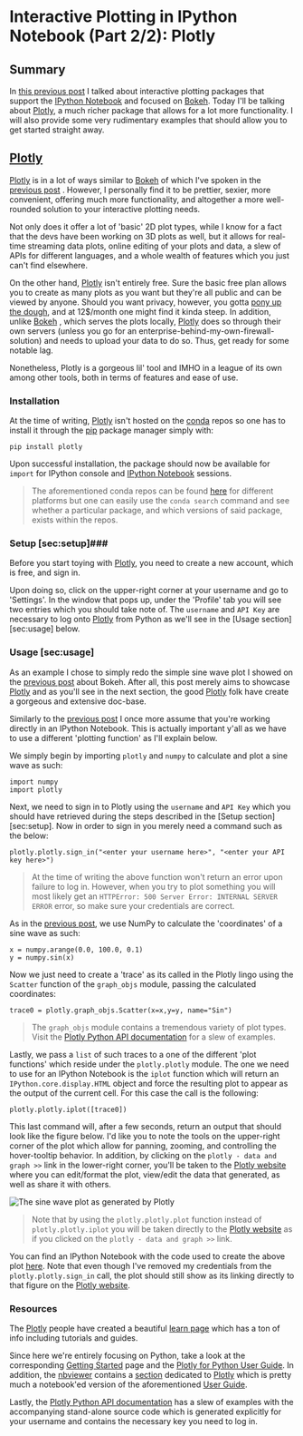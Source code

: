 # Interactive Plotting in IPython Notebook (Part 2/2): Plotly #
## Summary ##
In [this previous post](http://pyscience.wordpress.com/2014/09/01/interactive-plotting-in-ipython-notebook-part-12-bokeh/) I talked about interactive plotting packages that support the [IPython Notebook](http://ipython.org/notebook.html) and focused on [Bokeh](http://bokeh.pydata.org/).  Today I'll be talking about [Plotly](https://plot.ly/), a much richer package that allows for a lot more functionality. I will also provide some very rudimentary examples that should allow you to get started straight away.

## [Plotly](https://plot.ly/) ##
[Plotly](https://plot.ly/) is in a lot of ways similar to [Bokeh](http://bokeh.pydata.org/) of which I've spoken in the [previous post](http://pyscience.wordpress.com/2014/09/01/interactive-plotting-in-ipython-notebook-part-12-bokeh/) . However, I personally find it to be prettier, sexier, more convenient, offering much more functionality, and altogether a more well-rounded solution to your interactive plotting needs.

Not only does it offer a lot of 'basic' 2D plot types, while I know for a fact that the devs have been working on 3D plots as well, but it allows for real-time streaming data plots, online editing of your plots and data, a slew of APIs for different languages, and a whole wealth of features which you just can't find elsewhere.

On the other hand, [Plotly](https://plot.ly/) isn't entirely free. Sure the basic free plan allows you to create as many plots as you want but they're all public and can be viewed by anyone. Should you want privacy, however, you gotta [pony up the dough](https://plot.ly/product/plans/), and at 12$/month one might find it kinda steep. In addition, unlike [Bokeh](http://bokeh.pydata.org/) , which serves the plots locally, [Plotly](https://plot.ly/) does so through their own servers (unless you go for an enterprise-behind-my-own-firewall-solution) and needs to upload your data to do so. Thus, get ready for some notable lag.

Nonetheless, Plotly is a gorgeous lil' tool and IMHO in a league of its own among other tools, both in terms of features and ease of use.

### Installation ###
At the time of writing, [Plotly](https://plot.ly/) isn't hosted on the [conda](conda.pydata.org) repos so one has to install it through the [pip](http://pip.readthedocs.org/en/latest/) package manager simply with:

```
pip install plotly
```

Upon successful installation, the package should now be available for `import` for IPython console and [IPython Notebook](http://ipython.org/notebook.html) sessions.

> The aforementioned conda repos can be found [here](http://repo.continuum.io/pkgs/) for different platforms but one can easily use the `conda search` command and see whether a particular package, and which versions of said package, exists within the repos.

### Setup [sec:setup]###
Before you start toying with [Plotly](https://plot.ly/), you need to create a new account, which is free, and sign in. 

Upon doing so, click on the upper-right corner at your username and go to 'Settings'. In the window that pops up, under the 'Profile' tab you will see two entries which you should take note of. The `username` and `API Key` are necessary to log onto [Plotly](https://plot.ly/) from Python as we'll see in the [Usage section][sec:usage] below.

### Usage [sec:usage] ###
As an example I chose to simply redo the simple sine wave plot I showed on the [previous post](http://pyscience.wordpress.com/2014/09/01/interactive-plotting-in-ipython-notebook-part-12-bokeh/) about Bokeh. After all, this post merely aims to showcase [Plotly](https://plot.ly/) and as you'll see in the next section, the good [Plotly](https://plot.ly/) folk have create a gorgeous and extensive doc-base.

Similarly to the [previous post](http://pyscience.wordpress.com/2014/09/01/interactive-plotting-in-ipython-notebook-part-12-bokeh/) I once more assume that you're working directly in an IPython Notebook. This is actually important y'all as we have to use a different 'plotting function' as I'll explain below.

We simply begin by importing `plotly` and `numpy` to calculate and plot a sine wave as such:

```
import numpy
import plotly
```

Next, we need to sign in to Plotly using the `username` and `API Key` which you should have retrieved during the steps described in the [Setup section][sec:setup]. Now in order to sign in you merely need a command such as the below:

```
plotly.plotly.sign_in("<enter your username here>", "<enter your API key here>")
```

> At the time of writing the above function won't return an error upon failure to log in. However, when you try to plot something you will most likely get an `HTTPError: 500 Server Error: INTERNAL SERVER ERROR` error, so make sure your credentials are correct.

As in the [previous post](http://pyscience.wordpress.com/2014/09/01/interactive-plotting-in-ipython-notebook-part-12-bokeh/), we use NumPy to calculate the 'coordinates' of a sine wave as such:

```
x = numpy.arange(0.0, 100.0, 0.1)
y = numpy.sin(x)
```

Now we just need to create a 'trace' as its called in the Plotly lingo using the `Scatter` function of the `graph_objs` module, passing the calculated coordinates:

```
trace0 = plotly.graph_objs.Scatter(x=x,y=y, name="Sin")
```

> The `graph_objs` module contains a tremendous variety of plot types. Visit the [Plotly Python API documentation](https://plot.ly/python/) for a slew of examples.

Lastly, we pass a `list` of such traces to a one of the different 'plot functions' which reside under the `plotly.plotly` module. The one we need to use for an IPython Notebook is the `iplot` function which will return an `IPython.core.display.HTML` object and force the resulting plot to appear as the output of the current cell. For this case the call is the following:

```
plotly.plotly.iplot([trace0])
```

This last command will, after a few seconds, return an output that should look like the figure below. I'd like you to note the tools on the upper-right corner of the plot which allow for panning, zooming, and controlling the hover-tooltip behavior. In addition, by clicking on the `plotly - data and graph >>` link in the lower-right corner, you'll be taken to the [Plotly website](https://plot.ly/) where you can edit/format the plot, view/edit the data that generated, as well as share it with others.

![The sine wave plot as generated by Plotly](https://pyscience.files.wordpress.com/2014/09/wpid-sineplotplotly1.png)

> Note that by using the `plotly.plotly.plot` function instead of `plotly.plotly.iplot` you will be taken directly to the [Plotly website](https://plot.ly/)  as if you clicked on the `plotly - data and graph >>` link.

You can find an IPython Notebook with the code used to create the above plot [here](http://nbviewer.ipython.org/urls/bitbucket.org/somada141/pyscience/raw/master/20140903_InteractivePlottingPlotly/plotly.ipynb). Note that even though I've removed my credentials from the `plotly.plotly.sign_in` call, the plot should still show as its linking directly to that figure on the [Plotly website](https://plot.ly/).

### Resources ###
The [Plotly](https://plot.ly/) people have created a beautiful [learn page](https://plot.ly/learn/) which has a ton of info including tutorials and guides. 

Since here we're entirely focusing on Python, take a look at the corresponding [Getting Started](https://plot.ly/python/getting-started/) page and the [Plotly for Python User Guide](https://plot.ly/python/user-guide/).  In addition, the [nbviewer](http://nbviewer.ipython.org/) contains a [section](http://nbviewer.ipython.org/github/plotly/python-user-guide/blob/master/Index.ipynb) dedicated to [Plotly](https://plot.ly/) which is pretty much a notebook'ed version of the aforementioned [User Guide](https://plot.ly/python/user-guide/). 

Lastly, the [Plotly Python API documentation](https://plot.ly/python/) has a slew of examples with the accompanying stand-alone source code which is generated explicitly for your username and contains the necessary key you need to log in.